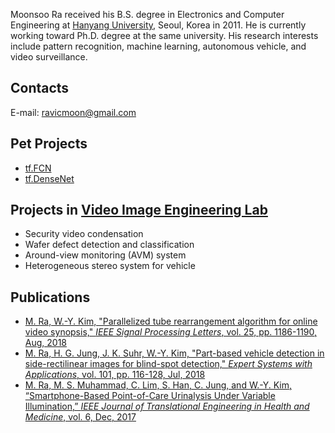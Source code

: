 Moonsoo Ra received his B.S. degree in Electronics and Computer Engineering at [Hanyang University](http://www.hanyang.ac.kr/), Seoul, Korea in 2011. He is currently working toward Ph.D. degree at the same university. His research interests include pattern recognition, machine learning, autonomous vehicle, and video surveillance.

## Contacts
E-mail: ravicmoon@gmail.com

## Pet Projects
- [tf.FCN](https://github.com/ravicmoon/tf.FCN)
- [tf.DenseNet](https://github.com/ravicmoon/tf.DenseNet)

## Projects in [Video Image Engineering Lab](http://vision.hanyang.ac.kr/)
- Security video condensation
- Wafer defect detection and classification
- Around-view monitoring (AVM) system
- Heterogeneous stereo system for vehicle

## Publications
- [M. Ra, W.-Y. Kim, "Parallelized tube rearrangement algorithm for online video synopsis," *IEEE Signal Processing Letters*, vol. 25, pp. 1186-1190, Aug, 2018](https://doi.org/10.1109/LSP.2018.2848842)
- [M. Ra, H. G. Jung, J. K. Suhr, W.-Y. Kim, "Part-based vehicle detection in side-rectilinear images for blind-spot detection," *Expert Systems with Applications*, vol. 101, pp. 116-128, Jul, 2018](https://doi.org/10.1016/j.eswa.2018.02.005)
- [M. Ra, M. S. Muhammad, C. Lim, S. Han, C. Jung, and W.-Y. Kim, “Smartphone-Based Point-of-Care Urinalysis Under Variable Illumination,” *IEEE Journal of Translational Engineering in Health and Medicine*, vol. 6, Dec, 2017](https://doi.org/10.1109/JTEHM.2017.2765631)
